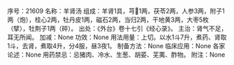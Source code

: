 序号：21609
名称：羊肾汤
组成：羊肾1具，芎1两，茯苓2两，人参3两，附子1两（炮），桂心2两，牡丹皮1两，磁石2两，当归2两，干地黄3两，大枣5枚（擘），牡荆子1两（碎）。
出处：《外台》卷十七引《经心录》。
主治：肾气不足，耳无所闻。
加减：None
功效：None
用法用量：上切。以水1斗7升，煮药、肾取1斗，去肾，煮取4升，分4服，昼3夜1。
制备方法：None
临床应用：None
各家论述：None
用药禁忌：忌猪肉、冷水、生葱、胡荽、芜荑、酢物。
附注：None
